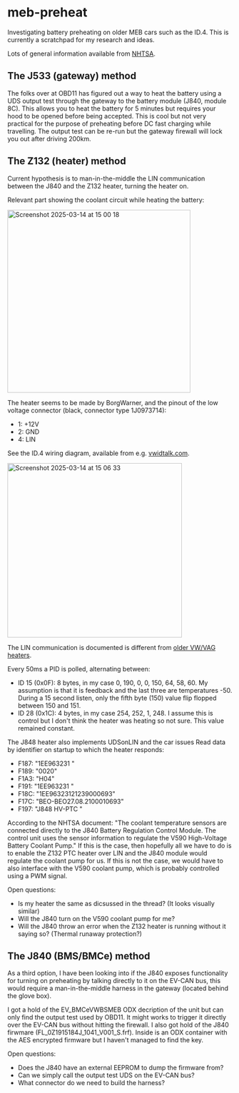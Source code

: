 # meb-preheat
Investigating battery preheating on older MEB cars such as the ID.4. This is currently a scratchpad for my research and ideas.

Lots of general information available from [NHTSA](https://static.nhtsa.gov/odi/tsbs/2021/MC-10186407-0001.pdf).

## The J533 (gateway) method
The folks over at OBD11 has figured out a way to heat the battery using a UDS output test through the gateway to the battery module (J840, module 8C). This allows you to heat the battery for 5 minutes but requires your hood to be opened before being accepted. This is cool but not very practical for the purpose of preheating before DC fast charging while travelling. The output test can be re-run but the gateway firewall will lock you out after driving 200km.

## The Z132 (heater) method
Current hypothesis is to man-in-the-middle the LIN communication between the J840 and the Z132 heater, turning the heater on.

Relevant part showing the coolant circuit while heating the battery:

<img width="410" alt="Screenshot 2025-03-14 at 15 00 18" src="https://github.com/user-attachments/assets/889807ee-34fd-44f2-a610-42f394f634ba" />

The heater seems to be made by BorgWarner, and the pinout of the low voltage connector (black, connector type 1J0973714):
 - 1: +12V
 - 2: GND
 - 4: LIN

See the ID.4 wiring diagram, available from e.g. [vwidtalk.com](https://www.vwidtalk.com/threads/repair-manual-and-all-kinds-of-id-4-information.14263).

<img width="391" alt="Screenshot 2025-03-14 at 15 06 33" src="https://github.com/user-attachments/assets/dd0b78ba-e854-4e69-aba7-3779fff136a7" />

The LIN communication is documented is different from [older VW/VAG heaters](https://openinverter.org/wiki/Volkswagen_Heater#LIN_Bus_Communication).

Every 50ms a PID is polled, alternating between:
 - ID 15 (0x0F): 8 bytes, in my case 0, 190, 0, 0, 150, 64, 58, 60. My assumption is that it is feedback and the last three are temperatures -50. During a 15 second listen, only the fifth byte (150) value flip flopped between 150 and 151.
 - ID 28 (0x1C): 4 bytes, in my case 254, 252, 1, 248. I assume this is control but I don't think the heater was heating so not sure. This value remained constant.

The J848 heater also implements UDSonLIN and the car issues Read data by identifier on startup to which the heater responds:
- F187: "1EE963231  "
- F189: "0020"
- F1A3: "H04"
- F191: "1EE963231  "
- F18C: "1EE96323121239000693"
- F17C: "BEO-BEO27.08.2100010693"
- F197: "J848 HV-PTC  "

According to the NHTSA document: "The coolant temperature sensors are connected directly to the J840 Battery Regulation Control Module. The control unit uses the sensor information to regulate the V590 High-Voltage Battery Coolant Pump." If this is the case, then hopefully all we have to do is to enable the Z132 PTC heater over LIN and the J840 module would regulate the coolant pump for us. If this is not the case, we would have to also interface with the V590 coolant pump, which is probably controlled using a PWM signal.

Open questions:
 - Is my heater the same as dicsussed in the thread? (It looks visually similar)
 - Will the J840 turn on the V590 coolant pump for me?
 - Will the J840 throw an error when the Z132 heater is running without it saying so? (Thermal runaway protection?)

## The J840 (BMS/BMCe) method
As a third option, I have been looking into if the J840 exposes functionality for turning on preheating by talking directly to it on the EV-CAN bus, this would require a man-in-the-middle harness in the gateway (located behind the glove box).

I got a hold of the EV_BMCeVWBSMEB ODX decription of the unit but can only find the output test used by OBD11. It might works to trigger it directly over the EV-CAN bus without hitting the firewall.
I also got hold of the J840 firwmare (FL_0Z1915184J_1041_V001_S.frf). Inside is an ODX container with the AES encrypted firmware but I haven't managed to find the key.

Open questions:
 - Does the J840 have an external EEPROM to dump the firmware from?
 - Can we simply call the output test UDS on the EV-CAN bus?
 - What connector do we need to build the harness?
